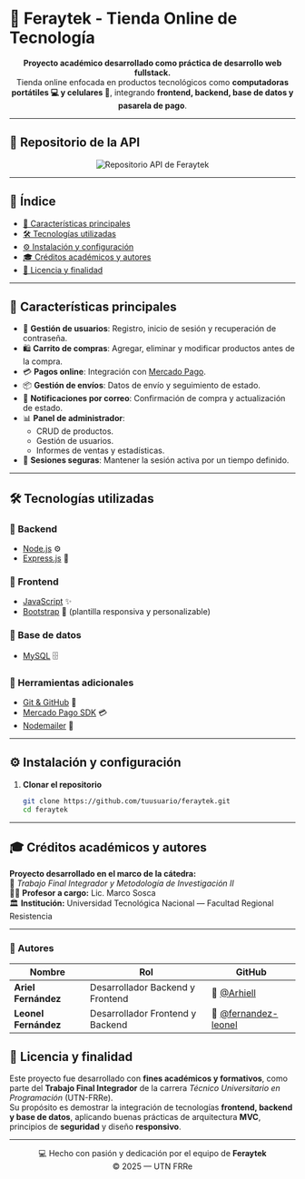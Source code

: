 # 🛒 Feraytek - Tienda Online de Tecnología

<div align="center">

**Proyecto académico desarrollado como práctica de desarrollo web fullstack.**  
Tienda online enfocada en productos tecnológicos como **computadoras portátiles 💻 y celulares 📱**, integrando **frontend, backend, base de datos y pasarela de pago**.

</div>

---

## 🔗 Repositorio de la API

<div align="center">

<a href="https://github.com/tuusuario/feraytek-api" target="_blank" style="text-decoration:none;">
  <img src="https://img.shields.io/badge/🌐%20Ver%20Repositorio%20de%20la%20API-181717?style=for-the-badge&logo=github&logoColor=white" alt="Repositorio API de Feraytek"/>
</a>

</div>

---

## 🧭 Índice

- [📌 Características principales](#-características-principales)
- [🛠️ Tecnologías utilizadas](#️-tecnologías-utilizadas)
- [⚙️ Instalación y configuración](#-instalación-y-configuración)
- [🎓 Créditos académicos y autores](#-créditos-académicos-y-autores)
- [🧾 Licencia y finalidad](#-licencia-y-finalidad)

---

## 📌 Características principales

- 👤 **Gestión de usuarios**: Registro, inicio de sesión y recuperación de contraseña.  
- 🛍️ **Carrito de compras**: Agregar, eliminar y modificar productos antes de la compra.  
- 💳 **Pagos online**: Integración con [Mercado Pago](https://www.mercadopago.com.ar/).  
- 📦 **Gestión de envíos**: Datos de envío y seguimiento de estado.  
- 📧 **Notificaciones por correo**: Confirmación de compra y actualización de estado.  
- 📊 **Panel de administrador**:  
  - CRUD de productos.  
  - Gestión de usuarios.  
  - Informes de ventas y estadísticas.  
- 🔐 **Sesiones seguras**: Mantener la sesión activa por un tiempo definido.  

---

## 🛠️ Tecnologías utilizadas

### 🔹 Backend
- [Node.js](https://nodejs.org/) ⚙️  
- [Express.js](https://expressjs.com/) 🚀  

### 🔹 Frontend
- [JavaScript](https://developer.mozilla.org/es/docs/Web/JavaScript) ✨  
- [Bootstrap](https://getbootstrap.com/) 🎨 (plantilla responsiva y personalizable)  

### 🔹 Base de datos
- [MySQL](https://www.mysql.com/) 🗄️  

### 🔹 Herramientas adicionales
- [Git & GitHub](https://github.com/) 🐙  
- [Mercado Pago SDK](https://www.mercadopago.com.ar/developers/) 💳  
- [Nodemailer](https://nodemailer.com/) 📧  

---

## ⚙️ Instalación y configuración

1. **Clonar el repositorio**
   ```bash
   git clone https://github.com/tuusuario/feraytek.git
   cd feraytek


---

## 🎓 Créditos académicos y autores

**Proyecto desarrollado en el marco de la cátedra:**  
📘 _Trabajo Final Integrador y Metodología de Investigación II_  
👨‍🏫 **Profesor a cargo:** Lic. Marco Sosca  
🏛️ **Institución:** Universidad Tecnológica Nacional — Facultad Regional Resistencia  

---

### 👥 Autores

| Nombre | Rol | GitHub |
|--------|------|---------|
| **Ariel Fernández** | Desarrollador Backend y Frontend | 🔗 [@Arhiell](https://github.com/Arhiell) |
| **Leonel Fernández** | Desarrollador Frontend y Backend | 🔗 [@fernandez-leonel](https://github.com/fernandez-leonel) |


## 🧾 Licencia y finalidad

Este proyecto fue desarrollado con **fines académicos y formativos**, como parte del **Trabajo Final Integrador** de la carrera _Técnico Universitario en Programación_ (UTN-FRRe).  
Su propósito es demostrar la integración de tecnologías **frontend, backend y base de datos**, aplicando buenas prácticas de arquitectura **MVC**, principios de **seguridad** y diseño **responsivo**.

---

<div align="center">

💻 Hecho con pasión y dedicación por el equipo de **Feraytek**  
© 2025 — UTN FRRe  

</div>
